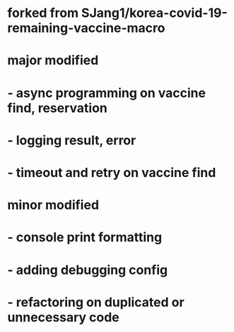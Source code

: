 
# forked from SJang1/korea-covid-19-remaining-vaccine-macro
#
# major modified
# - async programming on vaccine find, reservation
# - logging result, error
# - timeout and retry on vaccine find

# minor modified
# - console print formatting
# - adding debugging config
# - refactoring on duplicated or unnecessary code
